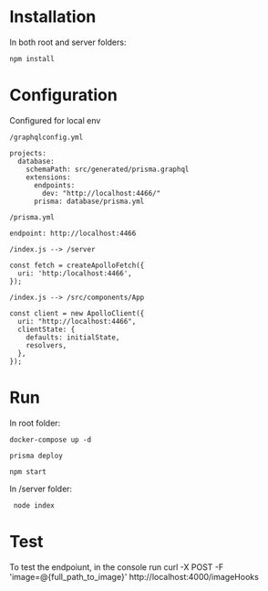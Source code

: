 # Installation

In both root and server folders:

```
npm install
```

# Configuration

Configured for local env

```
/graphqlconfig.yml

projects:
  database:
    schemaPath: src/generated/prisma.graphql
    extensions:
      endpoints: 
        dev: "http://localhost:4466/"
      prisma: database/prisma.yml

```


```
/prisma.yml

endpoint: http://localhost:4466

```


```
/index.js --> /server

const fetch = createApolloFetch({
  uri: 'http:/localhost:4466',
});

```

```
/index.js --> /src/components/App

const client = new ApolloClient({
  uri: "http://localhost:4466",
  clientState: {
    defaults: initialState,
    resolvers,
  },
});

```


# Run

In root folder:

```
docker-compose up -d
```

```
prisma deploy
```

```
npm start
```

In /server folder:

```
 node index
```
# Test

To test the endpoiunt, in the console run
curl -X POST -F 'image=@{full_path_to_image}' http://localhost:4000/imageHooks
